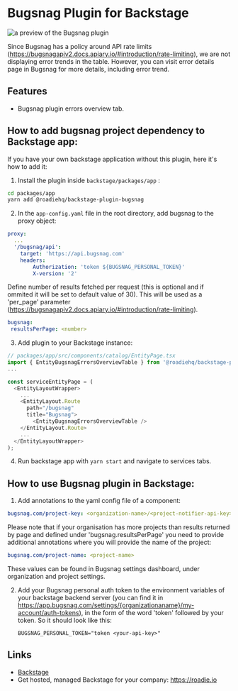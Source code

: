 # Bugsnag Plugin for Backstage

![a preview of the Bugsnag plugin](https://raw.githubusercontent.com/RoadieHQ/roadie-backstage-plugins/main/plugins/frontend/backstage-plugin-bugsnag/docs/backstage-bugsnag-plugin.png)

Since Bugsnag has a policy around API rate limits (https://bugsnagapiv2.docs.apiary.io/#introduction/rate-limiting), we are not displaying error trends in the table. However, you can visit error details page in Bugsnag for more details, including error trend.

## Features

- Bugsnag plugin errors overview tab.

## How to add bugsnag project dependency to Backstage app:

If you have your own backstage application without this plugin, here it's how to add it:

1. Install the plugin inside `backstage/packages/app` :

```bash
cd packages/app
yarn add @roadiehq/backstage-plugin-bugsnag
```

2. In the `app-config.yaml` file in the root directory, add bugsnag to the proxy object:

```yml
proxy:
  ...
  '/bugsnag/api':
    target: 'https://api.bugsnag.com'
    headers:
        Authorization: 'token ${BUGSNAG_PERSONAL_TOKEN}'
        X-version: '2'
```

 Define number of results fetched per request (this is optional and if ommited it will be set to default value of 30). This will be used as a 'per_page' parameter (https://bugsnagapiv2.docs.apiary.io/#introduction/rate-limiting).

 ```yml
bugsnag:
  resultsPerPage: <number>
```

3. Add plugin to your Backstage instance:

```ts
// packages/app/src/components/catalog/EntityPage.tsx
import { EntityBugsnagErrorsOverviewTable } from '@roadiehq/backstage-plugin-bugsnag';
...

const serviceEntityPage = (
  <EntityLayoutWrapper>
    ...
    <EntityLayout.Route 
      path="/bugsnag"
      title="Bugsnag">
        <EntityBugsnagErrorsOverviewTable />
    </EntityLayout.Route>
    ...
  </EntityLayoutWrapper>
);
```

4. Run backstage app with `yarn start` and navigate to services tabs.

## How to use Bugsnag plugin in Backstage:

1. Add annotations to the yaml config file of a component:

```yml
bugsnag.com/project-key: <organization-name>/<project-notifier-api-key>
```

Please note that if your organisation has more projects than results returned by page and defined under 'bugsnag.resultsPerPage' you need to provide additional annotations where you will provide the name of the project:

```yml
bugsnag.com/project-name: <project-name>
```

These values can be found in Bugsnag settings dashboard, under organization and project settings.

2. Add your Bugsnag personal auth token to the environment variables of your backstage backend server (you can find it in https://app.bugsnag.com/settings/{organizationaname}/my-account/auth-tokens), in the form of the word 'token' followed by your token. So it should look like this:

   `BUGSNAG_PERSONAL_TOKEN="token <your-api-key>"`

## Links

- [Backstage](https://backstage.io)
- Get hosted, managed Backstage for your company: https://roadie.io
